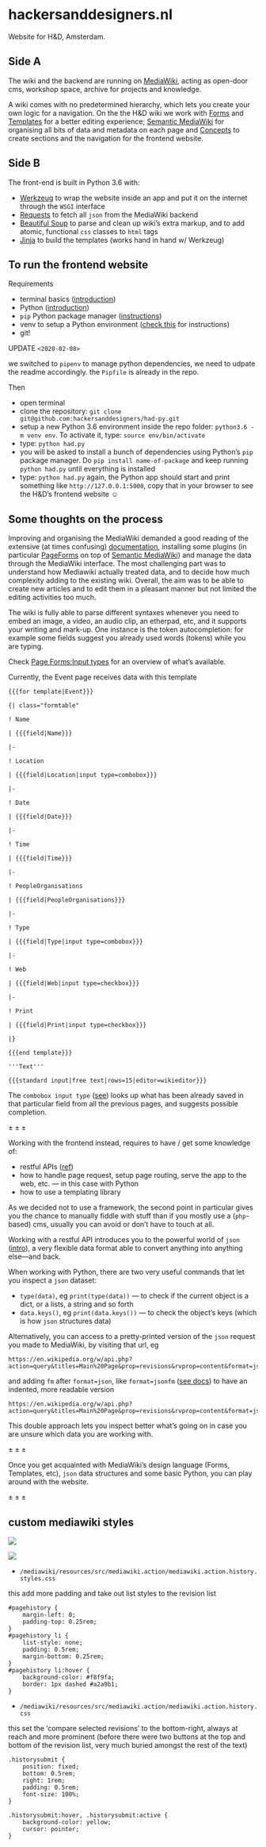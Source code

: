 # hackersanddesigners.nl

Website for H&D, Amsterdam.

## Side A

The wiki and the backend are running on [MediaWiki](https://www.mediawiki.org/wiki/MediaWiki), acting as open-door cms, workshop space, archive for projects and knowledge.

A wiki comes with no predetermined hierarchy, which lets you create your own logic for a navigation. On the the H&D wiki we work with [Forms](https://www.mediawiki.org/wiki/Extension:Page_Forms) and [Templates](https://www.mediawiki.org/wiki/Help:Templates) for a better editing experience; [Semantic MediaWiki](https://www.semantic-mediawiki.org/wiki/Semantic_MediaWiki) for organising all bits of data and metadata on each page and [Concepts](https://www.semantic-mediawiki.org/wiki/Help:Concepts) to create sections and the navigation for the frontend website.

## Side B

The front-end is built in Python 3.6 with:

- [Werkzeug](https://github.com/pallets/werkzeug) to wrap the website inside an app and put it on the internet through the `WSGI` interface
- [Requests](https://github.com/kennethreitz/requests) to fetch all `json` from the MediaWiki backend
- [Beautiful Soup](https://www.crummy.com/software/BeautifulSoup/) to parse and clean up wiki’s extra markup, and to add atomic, functional `css` classes to `html` tags
- [Jinja](https://github.com/pallets/jinja) to build the templates (works hand in hand w/ Werkzeug)

## To run the frontend website

Requirements

- terminal basics ([introduction](https://hackersanddesigners.nl/s/Projects/p/Terminal_introduction_workshop))
- Python ([introduction](https://hackersanddesigners.nl/s/Projects/p/Python_Introduction_Workshop))
- `pip` Python package manager ([instructions](https://en.wikipedia.org/wiki/Pip_(package_manager)))
- venv to setup a Python environment ([check this](http://www.marinamele.com/2014/07/install-python3-on-mac-os-x-and-use-virtualenv-and-virtualenvwrapper.html) for instructions)
- git!

UPDATE `<2020-02-08>`

we switched to `pipenv` to manage python dependencies, we need to udpate the readme accordingly. the `Pipfile` is already in the repo.


Then

- open terminal
- clone the repository: `git clone git@github.com:hackersanddesigners/had-py.git`
- setup a new Python 3.6 environment inside the repo folder: `python3.6 -m venv env`. To activate it, type: `source env/bin/activate`
- type: `python had.py`
- you will be asked to install a bunch of dependencies using Python’s `pip` package manager. Do `pip install name-of-package` and keep running `python had.py` until everything is installed
- type: `python had.py` again, the Python app should start and print something like `http://127.0.0.1:5000`, copy that in your browser to see the H&D’s frontend website ☺︎

## Some thoughts on the process

Improving and organising the MediaWiki demanded a good reading of the extensive (at times confusing) [documentation](https://www.mediawiki.org/wiki/Manual:Contents), installing some plugins (in particular [PageForms](https://www.mediawiki.org/wiki/Extension:Page_Forms) on top of [Semantic MediaWiki](https://www.mediawiki.org/wiki/Extension:Semantic_MediaWiki)) and manage the data through the MediaWiki interface. The most challenging part was to understand how Mediawiki actually treated data, and to decide how much complexity adding to the existing wiki. Overall, the aim was to be able to create new articles and to edit them in a pleasant manner but not limited the editing activities too much.

The wiki is fully able to parse different syntaxes whenever you need to embed an image, a video, an audio clip, an etherpad, etc, and it supports your writing and mark-up. One instance is the token autocompletion: for example some fields suggest you already used words (tokens) while you are typing.

Check [Page Forms:Input types](https://www.mediawiki.org/wiki/Extension:Page_Forms/Input_types) for an overview of what’s available.

Currently, the Event page receives data with this template

```
{{{for template|Event}}}

{| class="formtable"

! Name

| {{{field|Name}}}

|-

! Location

| {{{field|Location|input type=combobox}}}

|-

! Date

| {{{field|Date}}}

|-

! Time

| {{{field|Time}}}

|-

! PeopleOrganisations

| {{{field|PeopleOrganisations}}}

|-

! Type

| {{{field|Type|input type=combobox}}}

|-

! Web

| {{{field|Web|input type=checkbox}}}

|-

! Print

| {{{field|Print|input type=checkbox}}}

|}

{{{end template}}}

'''Text'''

{{{standard input|free text|rows=15|editor=wikieditor}}}
```

The `combobox input type` ([see](https://www.mediawiki.org/wiki/Extension:Page_Forms/Input_types#combobox)) looks up what has been already saved in that particular field from all the previous pages, and suggests possible completion.

± ± ±

Working with the frontend instead, requires to have / get some knowledge of:

- restful APIs ([ref](http://www.vinaysahni.com/best-practices-for-a-pragmatic-restful-api))
- how to handle page request, setup page routing, serve the app to the web, etc. — in this case with Python
- how to use a templating library

As we decided not to use a framework, the second point in particular gives you the chance to manually fiddle with stuff than if you mostly use a (`php`-based) cms, usually you can avoid or don’t have to touch at all.

Working with a restful API introduces you to the powerful world of `json` ([intro](https://en.wikipedia.org/wiki/JSON)), a very flexible data format able to convert anything into anything else—and back.

When working with Python, there are two very useful commands that let you inspect a `json` dataset:

- `type(data)`, eg `print(type(data))` — to check if the current object is a dict, or a lists, a string and so forth
- `data.keys()`, eg `print(data.keys())` — to check the object’s keys (which is how `json` structures data)

Alternatively, you can access to a pretty-printed version of the `json` request you made to MediaWiki, by visiting that url, eg

```
https://en.wikipedia.org/w/api.php?action=query&titles=Main%20Page&prop=revisions&rvprop=content&format=json
```

and adding `fm` after `format=json`, like `format=jsonfm` ([see docs](https://www.mediawiki.org/wiki/API:Main_page#The_format)) to have an indented, more readable version

```
https://en.wikipedia.org/w/api.php?action=query&titles=Main%20Page&prop=revisions&rvprop=content&format=jsonfm
```

This double approach lets you inspect better what’s going on in case you are unsure which data you are working with.

± ± ±

Once you get acquainted with MediaWiki’s design language (Forms, Templates, etc), `json` data structures and some basic Python, you can play around with the website.

± ± ±

## custom mediawiki styles

![](https://github.com/hackersanddesigners/had-py/blob/master/wiki-page-history-default.png)

![](https://github.com/hackersanddesigners/had-py/blob/master/wiki-page-history-custom.png)

- `/mediawiki/resources/src/mediawiki.action/mediawiki.action.history.styles.css`

this add more padding and take out list styles to the revision list

```
#pagehistory {
    margin-left: 0;
    padding-top: 0.25rem;
}
#pagehistory li {
	list-style: none;
	padding: 0.5rem;
	margin-bottom: 0.25rem;
}
#pagehistory li:hover {
	background-color: #f8f9fa;
	border: 1px dashed #a2a9b1;
}
```

- `/mediawiki/resources/src/mediawiki.action/mediawiki.action.history.css`

this set the ‘compare selected revisions’ to the bottom-right, always at reach and more prominent (before there were two buttons at the top and bottom of the revision list, very much buried amongst the rest of the text)

```
.historysubmit {
    position: fixed;
    bottom: 0.5rem;
    right: 1rem;
    padding: 0.5rem;
    font-size: 100%;
}

.historysubmit:hover, .historysubmit:active {
    background-color: yellow;
    cursor: pointer;
}
```